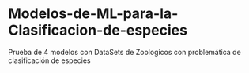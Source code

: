 # Modelos-de-ML-para-la-Clasificacion-de-especies
Prueba de 4 modelos con DataSets de Zoologicos con problemática de clasificación de especies
